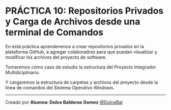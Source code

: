 # PRÁCTICA 10: Repositorios Privados y Carga de Archivos desde una terminal de Comandos

En está práctica aprenderemos a crear repositorios privados en la plataforma GitHub, a agregar colaboradres para que puedan visualizar y modificar los archivos del proyecto de software.

Tomaremos cómo caso de estudio la estructura del Proyecto Integrador Multidiciplinario.

Y cargaremos la estructura de carpetas y archivos del proyecto desde la línea de comandos del Sistema Operativo Windows.

----
Creado por **Alumna: Dulce Balderas Gomez**
[@DulceBal](https://github.com/DulceBal)